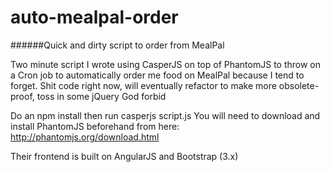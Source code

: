 # auto-mealpal-order
######Quick and dirty script to order from MealPal

Two minute script I wrote using CasperJS on top of PhantomJS to throw on a Cron job to automatically order me food on MealPal
because I tend to forget. Shit code right now, will eventually refactor to make more obsolete-proof, toss in some jQuery God forbid

Do an npm install then run casperjs script.js
You will need to download and install PhantomJS beforehand from here: http://phantomjs.org/download.html

Their frontend is built on AngularJS and Bootstrap (3.x) 


